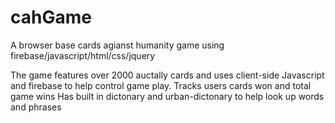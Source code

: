 # cahGame

A browser base cards agianst humanity game using firebase/javascript/html/css/jquery

The game features over 2000 auctally cards and uses client-side Javascript and firebase to help control game play.
Tracks users cards won and total game wins
Has built in dictonary and urban-dictonary to help look up words and phrases
